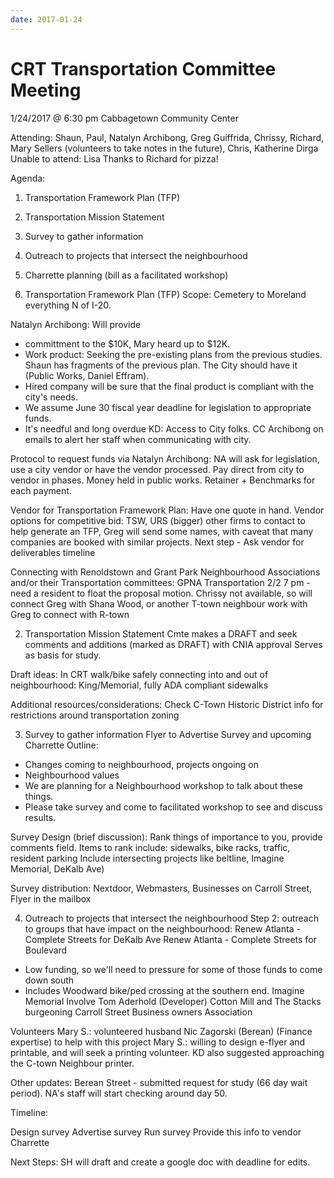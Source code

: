 ```yaml
---
date: 2017-01-24
---
```


# CRT Transportation Committee Meeting

1/24/2017 @ 6:30 pm
Cabbagetown Community Center

Attending: Shaun, Paul, Natalyn Archibong, Greg Guiffrida, Chrissy, Richard, Mary Sellers (volunteers to take notes in the future), Chris, Katherine Dirga
Unable to attend: Lisa
Thanks to Richard for pizza!

Agenda:
1. Transportation Framework Plan (TFP)
2. Transportation Mission Statement
3. Survey to gather information
4. Outreach to projects that intersect the neighbourhood
5. Charrette planning (bill as a facilitated workshop)

1. Transportation Framework Plan (TFP)
Scope: Cemetery to Moreland everything N of I-20.

Natalyn Archibong: Will provide
- committment to the $10K, Mary heard up to $12K.
- Work product: Seeking the pre-existing plans from the previous studies. Shaun has fragments of the previous plan. The City should have it (Public Works, Daniel Effram).
- Hired company will be sure that the final product is compliant with the city's needs.
- We assume June 30 fiscal year deadline for legislation to appropriate funds.
- It's needful and long overdue
KD: Access to City folks. CC Archibong on emails to alert her staff when communicating with city.

Protocol to request funds via Natalyn Archibong:
NA will ask for legislation, use a city vendor or have the vendor processed.
Pay direct from city to vendor in phases. Money held in public works.
Retainer + Benchmarks for each payment.

Vendor for Transportation Framework Plan:
Have one quote in hand.
Vendor options for competitive bid: TSW, URS (bigger) other firms to contact to help generate an TFP, Greg will send some names, with caveat that many companies are booked with similar projects.
Next step - Ask vendor for deliverables timeline

Connecting with Renoldstown and Grant Park Neighbourhood Associations and/or their Transportation committees:
GPNA Transportation 2/2 7 pm - need a resident to float the proposal motion. Chrissy not available, so will connect Greg with Shana Wood, or another T-town neighbour
work with Greg to connect with R-town

2. Transportation Mission Statement
Cmte makes a DRAFT and seek comments and additions (marked as DRAFT) with CNIA approval
Serves as basis for study.

Draft ideas:
In CRT walk/bike safely connecting into and out of neighbourhood: King/Memorial, fully ADA compliant sidewalks

Additional resources/considerations:
Check C-Town Historic District info for restrictions around transportation zoning


3. Survey to gather information
Flyer to Advertise Survey and upcoming Charrette
Outline:
- Changes coming to neighbourhood, projects ongoing on
- Neighbourhood values
- We are planning for a Neighbourhood workshop to talk about these things.
- Please take survey and come to facilitated workshop to see and discuss results.


Survey Design (brief discussion):
Rank things of importance to you, provide comments field. Items to rank include:
sidewalks, bike racks, traffic, resident parking
Include intersecting projects like beltline, Imagine Memorial, DeKalb Ave)

Survey distribution:
Nextdoor, Webmasters, Businesses on Carroll Street, Flyer in the mailbox


4. Outreach to projects that intersect the neighbourhood
Step 2: outreach to groups that have impact on the neighbourhood:
Renew Atlanta - Complete Streets for DeKalb Ave
Renew Atlanta - Complete Streets for Boulevard
- Low funding, so we'll need to pressure for some of those funds to come down south
- Includes Woodward bike/ped crossing at the southern end.
Imagine Memorial
Involve Tom Aderhold (Developer) Cotton Mill and The Stacks
burgeoning Carroll Street Business owners Association



Volunteers
Mary S.: volunteered husband Nic Zagorski (Berean) (Finance expertise) to help with this project
Mary S.: willing to design e-flyer and printable, and will seek a printing volunteer. KD also suggested approaching the C-town Neighbour printer.

Other updates:
Berean Street - submitted request for study (66 day wait period). NA's staff will start checking around day 50.

Timeline:

Design survey
Advertise survey
Run survey
Provide this info to vendor
Charrette



Next Steps:
SH will draft and create a google doc with deadline for edits.
